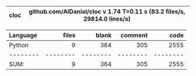 cloc|github.com/AlDanial/cloc v 1.74  T=0.11 s (83.2 files/s, 29814.0 lines/s)
--- | ---

Language|files|blank|comment|code
:-------|-------:|-------:|-------:|-------:
Python|9|364|305|2555
--------|--------|--------|--------|--------
SUM:|9|364|305|2555

